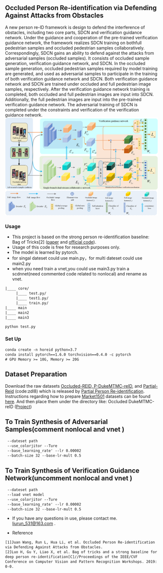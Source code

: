 ## Occluded Person Re-identification via Defending Against Attacks from Obstacles
A new person re-ID framework is design to defend the interference of obstacles, including two core parts, SDCN and verification guidance network. Under the guidance and cooperation of the pre-trained verification guidance
network, the framework realizes SDCN training on bothfull pedestrian samples and occluded pedestrian samples collaboratively. Correspondingly, SDCN gains an ability to defend against the attacks from adversarial samples (occluded samples).
It consists of occluded sample generation, verification guidance network, and SDCN. In the occluded sample generation, occluded pedestrian samples required by model training are generated, and used as adversarial samples to participate in the training of both verification
guidance network and SDCN. Both verification guidance network and SDCN are trained under occluded and full pedestrian image samples, respectively. After the verification guidance network training is completed, both occluded and full pedestrian images are input into SDCN. 
Additionally, the full pedestrian images are input into the pre-trained verification guidance network. The adversarial training of SDCN is completed under the constraints and verification of the verification guidance network.
![SDCN.png](SDCN.png)
### Usage
- This project is based on the strong person re-identification baseline: Bag of Tricks[2] ([paper](https://openaccess.thecvf.com/content_CVPRW_2019/papers/TRMTMCT/Luo_Bag_of_Tricks_and_a_Strong_Baseline_for_Deep_Person_CVPRW_2019_paper.pdf) and [official code](https://github.com/michuanhaohao/reid-strong-baseline)).
- Usage of this code is free for research purposes only. 
- The model is learned by pytorch.
- for singal dateset could use main.py，for multi dateset could use main2.py
- when you need train a vnet,you could use main3.py train a scdnnet(need commented code related to nonlocal) and rename as vnet.
```
|____ core/
     |____ test.py/
     |____ test1.py/
     |____ train.py/
|____ main
|____ main2
|____ main3
```  
```
python test.py
```
### Set Up
```shell script
conda create -n horeid python=3.7
conda install pytorch==1.6.0 torchvision==0.4.0 -c pytorch
# GPU Memory >= 10G, Memory >= 20G
```
## Dataset Preparation
Download the raw datasets [Occluded-REID, P-DukeMTMC-reID](https://github.com/tinajia2012/ICME2018_Occluded-Person-Reidentification_datasets), and [Partial-Reid](https://pan.baidu.com/s/1VhPUVJOLvkhgbJiUoEnJWg) (code:zdl8) which is released by [Partial Person Re-identification](https://www.cv-foundation.org/openaccess/content_iccv_2015/html/Zheng_Partial_Person_Re-Identification_ICCV_2015_paper.html). Instructions regarding how to prepare [Market1501](https://www.cv-foundation.org/openaccess/content_iccv_2015/papers/Zheng_Scalable_Person_Re-Identification_ICCV_2015_paper.pdf) datasets can be found [here](https://kaiyangzhou.github.io/deep-person-reid/datasets.html). And then place them under the directory like:
Occluded DukeMTMC-reID ([Project](https://github.com/lightas/Occluded-DukeMTMC-Dataset))
## To Train Synthesis of Adversarial Samples(comment nonlocal and vnet )

``` 
 --dateset path
 --use_colorjitor --Ture
 --base_learning_rate' --lr 0.00002
 --batch-size 32 --base-lr-mult 0.5
```
## To Train Synthesis of  Verification Guidance Network(uncomment nonlocal and vnet )

``` 
 --dateset path
 --load vnet model
 --use_colorjitor --Ture
 --base_learning_rate' --lr 0.00002
 --batch-size 32 --base-lr-mult 0.5
```
- If you have any questions in use, please contact me. [liurun_531@163.com](liurun_531@163.com) . 

- Reference
```
[1]Juan Wang, Run L, Hua Li, et al. Occluded Person Re-identification via Defending Against Attacks from Obstacles.
[2]Luo H, Gu Y, Liao X, et al. Bag of tricks and a strong baseline for deep person re-identification[C]//Proceedings of the IEEE/CVF Conference on Computer Vision and Pattern Recognition Workshops. 2019: 0-0.
```